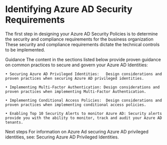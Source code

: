 # Identifying Azure AD Security Requirements


The first step in designing your Azure AD Security Policies is to determine the security and compliance requirements for the business organization  These security and compliance requirements dictate the technical controls to be implemented. 



Guidance
The content in the sections listed below provide proven guidance on common practices to secure and govern your Azure AD Identities:

	• Securing Azure AD Privileged Identities:   Design considerations and proven practices when securing Azure AD privileged identities.

	• Implementing Multi-Factor Authentication: Design considerations and proven practices when implementing Multi-Factor Authentication.

	• Implementing Conditional Access Policies:  Design considerations and proven practices when implementing conditional access policies.

	• Enabling Top 10 Security Alerts to monitor Azure AD: Security alerts provide you with the ability to monitor, track and audit your Azure AD tenants. 



Next steps
For information on Azure Ad securing Azure AD privileged identities, see: Securing Azure AD Privileged Identities.

